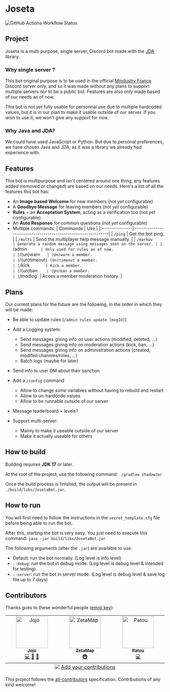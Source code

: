 # Joseta

![GitHub Actions Workflow Status](https://img.shields.io/github/actions/workflow/status/JojoFR1/Joseta/build.yml?logo=githubactions&style=for-the-badge)

## Project

Joseta is a multi purpose, single server, Discord bot made with the [JDA](https://github.com/discord-jda/JDA) library.

### Why single server ?

This bot original purpose is to be used in the official [Mindustry France](https://discord.com/invite/hzGPWhZSGV) Discord server only, and so it was made without any plans to support multiple servers nor to be a public bot. Features are also only made based of our needs as of now.

This bot is not *yet* fully usable for personnal use due to multiple hardcoded values, but it is in our plan to make it usable outside of our server. If you wish to use it, we won't give any support for now.

### Why Java and JDA?

We could have used JavaScript or Python. But due to personal preferences, we have chosen Java and JDA, as it was a library we already had experience with.

## Features

This bot is multipurpose and isn't centered around one thing, any features added (removed or changed) are based on our needs. Here's a list of all the features this bot has:

- An **Image based Welcome** for new members (not *yet* configurable)
- A **Goodbye Message** for leaving members (not *yet* configurable)
- **Rules** + an **Acceptation System**, acting as a verification too (not *yet* configurable)
- An **Auto Response** for common questions (not *yet* configurable)
- Multiple commands:
  | Commands       | Use                                                          |
  |:---------------|:-------------------------------------------------------------|
  | `/ping`        | Get the bot ping.                                            |
  | `/multi`       | Send the multiplayer help message manually.                  |
  | `/markov       | Generate a random message using messages sent on the server. |
  | `/admin`       | Only used for rules as of now.                               |
  | `/(un)warn`    | (Un)warn a member.                                           |
  | `/(un)timeout` | (Un)timeout a member.                                        |
  | `/kick`        | Kick a member.                                               |
  | `/(un)ban`     | (Un)ban a member.                                            |
  | `/modlog`      | Acces a member moderation history.                           |

## Plans

Our current plans for the future are the following, in the order in which they will be made:

- Be able to update rules (`/admin rules update [msgId]`)
- Add a Logging system:
  - Send messages giving info on user actions (modified, deleted, ...)
  - Send messages giving info on moderation actions (kick, ban, ...)
  - Send messages giving info on administration actions (created, modifed channles/roles, ...)
  - Batch logs (maybe for later)

- Send info to user DM about their sanction

- Add a `/config` command
  - Allow to change *some* variables without having to rebuild and restart
  - Allow to un-hardcode values
  - Allow to be runnable outside of our server

- Message leaderboard + levels?

- Support multi-server:
  - Mainly to make it useable outside of our server
  - Make it actually useable for others

## How to build

Building requires **JDK 17** or later.

At the root of the project, use the following command:
`./gradlew shadowJar`

Once the build process is finished, the output will be present in `./build/libs/JosetaBot.jar`.

## How to run

You will first need to follow the instructions in the `secret_template.cfg` file before being able to run the bot.

After this, starting the bot is very easy. You just need to execute this command: `java -jar build/libs/JosetaBot.jar`

The following arguments (after the `.jar`)  are available to use:

- Default: run the bot normally. (Log level is info level)
- `--debug`: run the bot in debug mode. (Log level is debug level & intended for testing)
- `--server`: run the bot in server mode. (Log level is debug level & save log file up to 7 days)

## Contributors

Thanks goes to these wonderful people ([emoji key](https://allcontributors.org/docs/en/emoji-key)):

<!-- ALL-CONTRIBUTORS-LIST:START - Do not remove or modify this section -->
<!-- prettier-ignore-start -->
<!-- markdownlint-disable -->
<table>
  <tbody>
    <tr>
      <td align="center" valign="top" width="14.28%"><a href="https://github.com/JojoFR1"><img src="https://avatars.githubusercontent.com/u/110781915?v=4?s=100" width="100px;" alt="Jojo"/><br /><sub><b>Jojo</b></sub></a><br /><a href="https://github.com/JojoFR1/Joseta/commits?author=JojoFR1" title="Code">💻</a> <a href="#ideas-JojoFR1" title="Ideas, Planning, & Feedback">🤔</a> <a href="#maintenance-JojoFR1" title="Maintenance">🚧</a></td>
      <td align="center" valign="top" width="14.28%"><a href="https://zetamap.fr/"><img src="https://avatars.githubusercontent.com/u/56844734?v=4?s=100" width="100px;" alt="ZetaMap"/><br /><sub><b>ZetaMap</b></sub></a><br /><a href="#infra-ZetaMap" title="Infrastructure (Hosting, Build-Tools, etc)">🚇</a></td>
      <td align="center" valign="top" width="14.28%"><a href="https://xorblo-doitus.github.io/projects/"><img src="https://avatars.githubusercontent.com/u/75997617?v=4?s=100" width="100px;" alt="Patou"/><br /><sub><b>Patou</b></sub></a><br /><a href="https://github.com/JojoFR1/Joseta/commits?author=xorblo-doitus" title="Code">💻</a></td>
    </tr>
  </tbody>
  <tfoot>
    <tr>
      <td align="center" size="13px" colspan="7">
        <img src="https://raw.githubusercontent.com/all-contributors/all-contributors-cli/1b8533af435da9854653492b1327a23a4dbd0a10/assets/logo-small.svg">
          <a href="https://all-contributors.js.org/docs/en/bot/usage">Add your contributions</a>
        </img>
      </td>
    </tr>
  </tfoot>
</table>

<!-- markdownlint-restore -->
<!-- prettier-ignore-end -->

<!-- ALL-CONTRIBUTORS-LIST:END -->

This project follows the [all-contributors](https://github.com/all-contributors/all-contributors) specification. Contributions of any kind welcome!